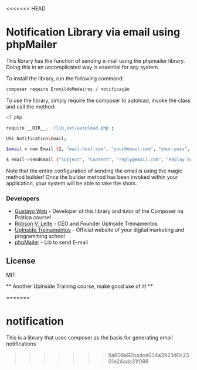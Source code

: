 <<<<<<< HEAD
# Notification Library via email using phpMailer

This library has the function of sending e-mail using the phpmailer library. Doing this in an uncomplicated way is essential for any system.

To install the library, run the following command:

```sh
composer require EronildoMedeiros / notificação
```

To use the library, simply require the composer to autoload, invoke the class and call the method:

```sh
<? php

require __DIR__. '/lib_ext/autoload.php';

USE Notification\Email;

$email = new Email (2, "mail.host.com", "your@email.com", "your-pass", "smtp secure (tls / ssl)", "port (587)","from@email.com", "From Name");

$ email->sendEmail ("SUbject", "Content", "reply@email.com", "Replay Name", "address@email.com", "Address Name");
```

Note that the entire configuration of sending the email is using the magic method builder! Once the builder method has been invoked within your application, your system will be able to take the shots.

### Developers
* [Gustavo Web] - Developer of this library and tutor of the Composer na Prática course!
* [Robson V. Leite] - CEO and Founder UpInside Treinamentos
* [UpInside Treinamentos] - Official website of your digital marketing and programming school
* [phpMailer] - Lib to send E-mail

License
----

MIT

** Another UpInside Training course, make good use of it! **

[//]: #
[Gustavo Web]: <mailto: gustavo@upinside.com.br>
[Robson V. Leite]: <mailto: robson@upinside.com.br>
[UpInside Treinamentos]: <https://www.upinside.com.br>
[phpMailer]: <https://github.com/PHPMailer/PHPMailer>
=======
# notification
This is a library that uses composer as the basis for generating email notifications
>>>>>>> 9a608a92badce034a3923d0c2301e24ada31f098
